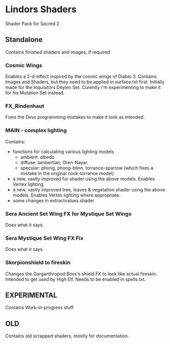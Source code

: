 # Lindors Shaders
Shader Pack for Sacred 2

## Standalone
Contains finished shaders and images, if required
    
### Cosmic Wings
Enables a 2-d-effect inspired by the cosmic wings of Diablo 3.
Contains Images and Shaders, but they need to be applied in surface.txt first.
Initially made for the Inquisitors Deylen Set.
Curently i'm experimenting to make it for his Mutation Set instead.
    
### FX_Rindenhaut
Fixes the Devs programming mistakes to make it look as intended.
    
### MAIN - complex lighting
Contains:
- functions for calculating various lighting models
    - ambient: albedo
    - diffuse: lambertian, Oren-Nayar
    - specular: phong, phong-blinn, torrance-sparrow (which fixes a mistake in the original cook-torrance model)
- a new, vastly improved fur shader using the above models. Enables Vertex lighting.
- a new, vastly improved tree, leaves & vegetation shader using the above models. Enables Vertex lighting where appropriate.
- some changes in extractvalues.shader
    
### Sera Ancient Set Wing FX for Mystique Set Wings
Does what it says.
    
### Sera Mystique Set Wing FX Fix
Does what it says.
    
### Skorpionshield to fireskin
Changes the Garganthropod Boss's shield FX to look like actual fireskin.
Intended to get used by High Elf.
Needs to be enabled in spells.txt.
    
## EXPERIMENTAL
Contains Work-in-progress stuff
    
## OLD
Contains old scrapped shaders, mostly for documentation.
 